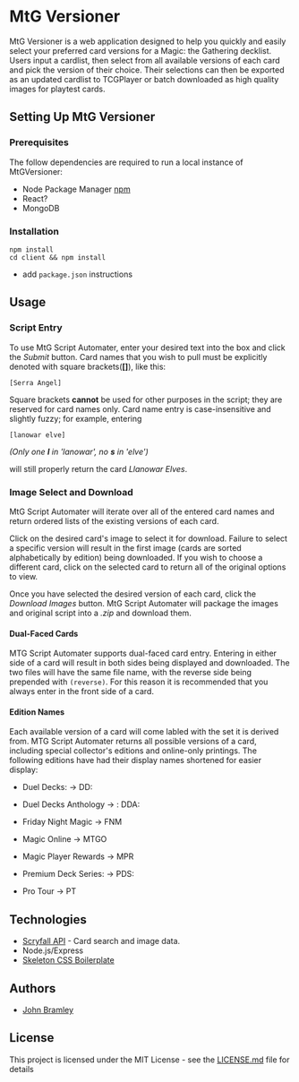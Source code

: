 # MtG Versioner

MtG Versioner is a web application designed to help you quickly and easily select your preferred card versions for a Magic: the Gathering decklist. Users input a cardlist, then select from all available versions of each card and pick the version of their choice. Their selections can then be exported as an updated cardlist to TCGPlayer or batch downloaded as high quality images for playtest cards.

## Setting Up MtG Versioner
### Prerequisites
The follow dependencies are required to run a local instance of MtGVersioner:
* Node Package Manager [npm](https://www.npmjs.com/)
* React?
* MongoDB

### Installation
```
npm install
cd client && npm install
```
- add `package.json` instructions

## Usage

### Script Entry

To use MtG Script Automater, enter your desired text into the box and click the _Submit_ button. Card names that you wish to pull must be explicitly denoted with square brackets(**[]**), like this:

```
[Serra Angel]
```

Square brackets **cannot** be used for other purposes in the script; they are reserved for card names only. Card name entry is case-insensitive and slightly fuzzy; for example, entering

```
[lanowar elve]
```

_(Only one **l** in 'lanowar', no **s** in 'elve')_

will still properly return the card _Llanowar Elves_.

### Image Select and Download

MtG Script Automater will iterate over all of the entered card names and return ordered lists of the existing versions of each card.

Click on the desired card's image to select it for download. Failure to select a specific version will result in the first image (cards are sorted alphabetically by edition) being downloaded. If you wish to choose a different card, click on the selected card to return all of the original options to view.

Once you have selected the desired version of each card, click the _Download Images_ button. MtG Script Automater will package the images and original script into a _.zip_ and download them.

#### Dual-Faced Cards

MTG Script Automater supports dual-faced card entry. Entering in either side of a card will result in both sides being displayed and downloaded. The two files will have the same file name, with the reverse side being prepended with `(reverse)`. For this reason it is recommended that you always enter in the front side of a card.

#### Edition Names

Each available version of a card will come labled with the set it is derived from. MTG Script Automater returns all possible versions of a card, including special collector's editions and online-only printings. The following editions have had their display names shortened for easier display:

- Duel Decks: &rarr; DD:

- Duel Decks Anthology &rarr; : DDA:

- Friday Night Magic &rarr; FNM

- Magic Online &rarr; MTGO

- Magic Player Rewards &rarr; MPR

- Premium Deck Series: &rarr; PDS:

- Pro Tour &rarr; PT



## Technologies

- [Scryfall API](https://scryfall.com/docs/api) - Card search and image data.
- Node.js/Express
- [Skeleton CSS Boilerplate](http://getskeleton.com/)

## Authors

- [John Bramley](https://github.com/bramleyjl)

## License

This project is licensed under the MIT License - see the [LICENSE.md](LICENSE.md) file for details
